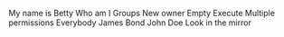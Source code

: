 My name is Betty
Who am I
Groups
New owner
Empty
Execute
Multiple permissions
Everybody
James Bond
John Doe
Look in the mirror
